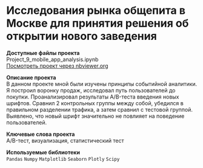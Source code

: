 # Исследования рынка общепита в Москве для принятия решения об открытии нового заведения

**Доступные файлы проекта**  
Project_9_mobile_app_analysis.ipynb  
[Посмотреть проект через nbviewer.org](https://nbviewer.org/github/Alexurm/da48_IlyinAV/blob/main/9.%20%D0%90%D0%BD%D0%B0%D0%BB%D0%B8%D0%B7%20%D0%BF%D0%BE%D0%BB%D1%8C%D0%B7%D0%BE%D0%B2%D0%B0%D1%82%D0%B5%D0%BB%D1%8C%D1%81%D0%BA%D0%BE%D0%B3%D0%BE%20%D0%BF%D0%BE%D0%B2%D0%B5%D0%B4%D0%B5%D0%BD%D0%B8%D1%8F%20%D0%B2%20%D0%BC%D0%BE%D0%B1%D0%B8%D0%BB%D1%8C%D0%BD%D0%BE%D0%BC%20%D0%BF%D1%80%D0%B8%D0%BB%D0%BE%D0%B6%D0%B5%D0%BD%D0%B8%D0%B8/Project_9_mobile_app_analysis.ipynb)

**Описание проекта**  
В данном проекте мной были изучены принципы событийной аналитики. Я построил воронку продаж, исследовал путь пользователей до покупки. Проанализировал результаты A/B-теста введения новых шрифтов. Сравнил 2 контрольных группы между собой, убедился в правильном разделении трафика, а затем сравнил с тестовой группой. Выявлено, что новый шрифт значительно не повлияет на поведение пользователей.

**Ключевые слова проекта**  
A/B-тест, визуализация, статистический тест

**Используемые библиотеки**  
`Pandas` `Numpy` `Matplotlib` `Seaborn` `Plotly` `Scipy`

